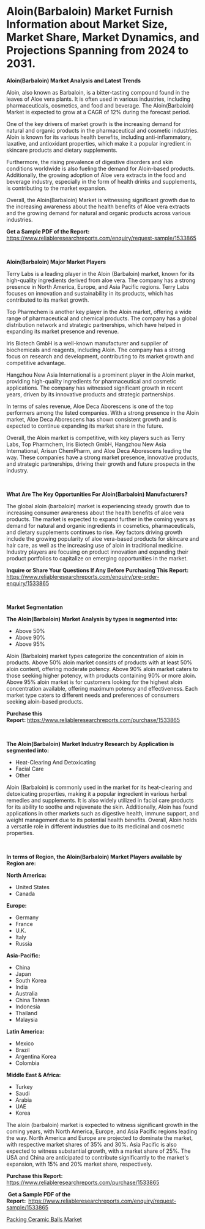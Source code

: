 <p><h1>Aloin(Barbaloin) Market Furnish Information about Market Size, Market Share, Market Dynamics, and Projections Spanning from 2024 to 2031.</h1></p><p><strong>Aloin(Barbaloin) Market Analysis and Latest Trends</strong></p>
<p><p>Aloin, also known as Barbaloin, is a bitter-tasting compound found in the leaves of Aloe vera plants. It is often used in various industries, including pharmaceuticals, cosmetics, and food and beverage. The Aloin(Barbaloin) Market is expected to grow at a CAGR of 12% during the forecast period. </p><p>One of the key drivers of market growth is the increasing demand for natural and organic products in the pharmaceutical and cosmetic industries. Aloin is known for its various health benefits, including anti-inflammatory, laxative, and antioxidant properties, which make it a popular ingredient in skincare products and dietary supplements. </p><p>Furthermore, the rising prevalence of digestive disorders and skin conditions worldwide is also fueling the demand for Aloin-based products. Additionally, the growing adoption of Aloe vera extracts in the food and beverage industry, especially in the form of health drinks and supplements, is contributing to the market expansion.</p><p>Overall, the Aloin(Barbaloin) Market is witnessing significant growth due to the increasing awareness about the health benefits of Aloe vera extracts and the growing demand for natural and organic products across various industries.</p></p>
<p><strong>Get a Sample PDF of the Report:&nbsp;</strong> <a href="https://www.reliableresearchreports.com/enquiry/request-sample/1533865">https://www.reliableresearchreports.com/enquiry/request-sample/1533865</a></p>
<p>&nbsp;</p>
<p><strong>Aloin(Barbaloin) Major Market Players</strong></p>
<p><p>Terry Labs is a leading player in the Aloin (Barbaloin) market, known for its high-quality ingredients derived from aloe vera. The company has a strong presence in North America, Europe, and Asia Pacific regions. Terry Labs focuses on innovation and sustainability in its products, which has contributed to its market growth.</p><p>Top Pharmchem is another key player in the Aloin market, offering a wide range of pharmaceutical and chemical products. The company has a global distribution network and strategic partnerships, which have helped in expanding its market presence and revenue.</p><p>Iris Biotech GmbH is a well-known manufacturer and supplier of biochemicals and reagents, including Aloin. The company has a strong focus on research and development, contributing to its market growth and competitive advantage.</p><p>Hangzhou New Asia International is a prominent player in the Aloin market, providing high-quality ingredients for pharmaceutical and cosmetic applications. The company has witnessed significant growth in recent years, driven by its innovative products and strategic partnerships.</p><p>In terms of sales revenue, Aloe Deca Aborescens is one of the top performers among the listed companies. With a strong presence in the Aloin market, Aloe Deca Aborescens has shown consistent growth and is expected to continue expanding its market share in the future.</p><p>Overall, the Aloin market is competitive, with key players such as Terry Labs, Top Pharmchem, Iris Biotech GmbH, Hangzhou New Asia International, Arisun ChemPharm, and Aloe Deca Aborescens leading the way. These companies have a strong market presence, innovative products, and strategic partnerships, driving their growth and future prospects in the industry.</p></p>
<p>&nbsp;</p>
<p><strong>What Are The Key Opportunities For Aloin(Barbaloin) Manufacturers?</strong></p>
<p><p>The global aloin (barbaloin) market is experiencing steady growth due to increasing consumer awareness about the health benefits of aloe vera products. The market is expected to expand further in the coming years as demand for natural and organic ingredients in cosmetics, pharmaceuticals, and dietary supplements continues to rise. Key factors driving growth include the growing popularity of aloe vera-based products for skincare and hair care, as well as the increasing use of aloin in traditional medicine. Industry players are focusing on product innovation and expanding their product portfolios to capitalize on emerging opportunities in the market.</p></p>
<p><strong>Inquire or Share Your Questions If Any Before Purchasing This Report:</strong> <a href="https://www.reliableresearchreports.com/enquiry/pre-order-enquiry/1533865">https://www.reliableresearchreports.com/enquiry/pre-order-enquiry/1533865</a></p>
<p>&nbsp;</p>
<p><strong>Market Segmentation</strong></p>
<p><strong>The Aloin(Barbaloin) Market Analysis by types is segmented into:</strong></p>
<p><ul><li>Above 50%</li><li>Above 90%</li><li>Above 95%</li></ul></p>
<p><p>Aloin (Barbaloin) market types categorize the concentration of aloin in products. Above 50% aloin market consists of products with at least 50% aloin content, offering moderate potency. Above 90% aloin market caters to those seeking higher potency, with products containing 90% or more aloin. Above 95% aloin market is for customers looking for the highest aloin concentration available, offering maximum potency and effectiveness. Each market type caters to different needs and preferences of consumers seeking aloin-based products.</p></p>
<p><strong>Purchase this Report:&nbsp;</strong><a href="https://www.reliableresearchreports.com/purchase/1533865">https://www.reliableresearchreports.com/purchase/1533865</a></p>
<p>&nbsp;</p>
<p><strong>The Aloin(Barbaloin) Market Industry Research by Application is segmented into:</strong></p>
<p><ul><li>Heat-Clearing And Detoxicating</li><li>Facial Care</li><li>Other</li></ul></p>
<p><p>Aloin (Barbaloin) is commonly used in the market for its heat-clearing and detoxicating properties, making it a popular ingredient in various herbal remedies and supplements. It is also widely utilized in facial care products for its ability to soothe and rejuvenate the skin. Additionally, Aloin has found applications in other markets such as digestive health, immune support, and weight management due to its potential health benefits. Overall, Aloin holds a versatile role in different industries due to its medicinal and cosmetic properties.</p></p>
<p>&nbsp;</p>
<p><strong>In terms of Region, the Aloin(Barbaloin) Market Players available by Region are:</strong></p>
<p>
    <p> <strong> North America: </strong>
        <ul>
            <li>United States</li>
            <li>Canada</li>
        </ul>
        </p> 
    <p> <strong> Europe: </strong>
        <ul>
            <li>Germany</li>
            <li>France</li>
            <li>U.K.</li>
            <li>Italy</li>
            <li>Russia</li>
        </ul>
        </p> 
    <p> <strong> Asia-Pacific: </strong>
        <ul>
            <li>China</li>
            <li>Japan</li>
            <li>South Korea</li>
            <li>India</li>
            <li>Australia</li>
            <li>China Taiwan</li>
            <li>Indonesia</li>
            <li>Thailand</li>
            <li>Malaysia</li>
        </ul>
        </p> 
    <p> <strong> Latin America: </strong>
        <ul>
            <li>Mexico</li>
            <li>Brazil</li>
            <li>Argentina Korea</li>
            <li>Colombia</li>
        </ul>
        </p> 
    <p> <strong> Middle East & Africa: </strong>
        <ul>
            <li>Turkey</li>
            <li>Saudi</li>
            <li>Arabia</li>
            <li>UAE</li>
            <li>Korea</li>
        </ul>
    </p>
    </p>
<p><p>The aloin (barbaloin) market is expected to witness significant growth in the coming years, with North America, Europe, and Asia Pacific regions leading the way. North America and Europe are projected to dominate the market, with respective market shares of 35% and 30%. Asia Pacific is also expected to witness substantial growth, with a market share of 25%. The USA and China are anticipated to contribute significantly to the market's expansion, with 15% and 20% market share, respectively.</p></p>
<p><strong>Purchase this Report: </strong><a href="https://www.reliableresearchreports.com/purchase/1533865">https://www.reliableresearchreports.com/purchase/1533865</a></p>
<p>&nbsp;<strong>Get a Sample PDF of the Report:&nbsp;&nbsp;</strong><a href="https://www.reliableresearchreports.com/enquiry/request-sample/1533865">https://www.reliableresearchreports.com/enquiry/request-sample/1533865</a></p>
<p><strong></strong></p>
<p><p><a href="https://github.com/RichRobinson5/Market-Research-Report-List-4/blob/main/packing-ceramic-balls-market.md">Packing Ceramic Balls Market</a></p></p>